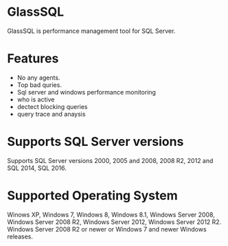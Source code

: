 # GlassSQL
GlassSQL is performance management tool for SQL Server.

# Features
- No any agents.
- Top bad quries.
- Sql server and windows performance monitoring
- who is active
- dectect blocking queries
- query trace and anaysis

# Supports SQL Server versions
Supports SQL Server versions 2000, 2005 and 2008, 2008 R2, 2012 and SQL 2014, SQL 2016.

# Supported Operating System
Winows XP, Windows 7, Windows 8, Windows 8.1, Windows Server 2008, Windows Server 2008 R2, Windows Server 2012, Windows Server 2012 R2.
Windows Server 2008 R2 or newer or Windows 7 and newer Windows releases.
